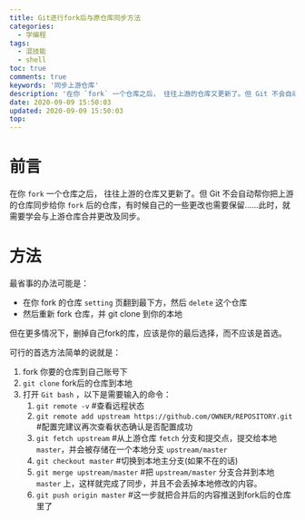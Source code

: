 ```yaml
---
title: Git进行fork后与原仓库同步方法
categories:
  - 学编程
tags:
  - 混技能
  - shell
toc: true
comments: true
keywords: '同步上游仓库'
description: '在你 `fork` 一个仓库之后， 往往上游的仓库又更新了。但 Git 不会自动帮你把上游的仓库同步给你 `fork` 后的仓库，有时候自己的一些更改也需要保留……此时，就需要学会与上游仓库合并更改及同步。'
date: 2020-09-09 15:50:03
updated: 2020-09-09 15:50:03
top:
---
```

# 前言
在你 `fork` 一个仓库之后， 往往上游的仓库又更新了。但 Git 不会自动帮你把上游的仓库同步给你 `fork` 后的仓库，有时候自己的一些更改也需要保留……此时，就需要学会与上游仓库合并更改及同步。

# 方法
最省事的办法可能是：
- 在你 fork 的仓库 `setting` 页翻到最下方，然后 `delete` 这个仓库
- 然后重新 fork 仓库，并 git clone 到你的本地

但在更多情况下，删掉自己fork的库，应该是你的最后选择，而不应该是首选。

可行的首选方法简单的说就是：
1. fork 你要的仓库到自己账号下
2. `git clone` fork后的仓库到本地
3. 打开 `Git bash` ，以下是需要输入的命令：
   1. `git remote -v` #查看远程状态
   2. `git remote add upstream https://github.com/OWNER/REPOSITORY.git` #配置完建议再次查看状态确认是否配置成功
   3. `git fetch upstream`  #从上游仓库 `fetch` 分支和提交点，提交给本地 `master`，并会被存储在一个本地分支 `upstream/master`
   4. `git checkout master` #切换到本地主分支(如果不在的话)
   5. `git merge upstream/master` #把 `upstream/master` 分支合并到本地 `master` 上，这样就完成了同步，并且不会丢掉本地修改的内容。 
   6. `git push origin master` #这一步就把合并后的内容推送到fork后的仓库里了

